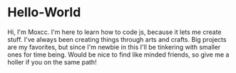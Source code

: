 # Hello-World
Hi, I'm Moxcc. I'm here to learn how to code js, because it lets me create stuff. I've always been creating things through arts and crafts. Big projects are my favorites, but since I'm newbie in this I'll be tinkering with smaller ones for time being. Would be nice to find like minded friends, so give me a holler if you on the same path! 
